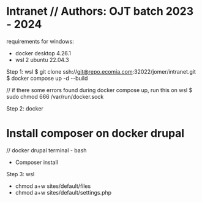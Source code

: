 # Intranet // Authors: OJT batch 2023 - 2024

requirements for windows:
- docker desktop 4.26.1
- wsl 2 ubuntu 22.04.3

Step 1: wsl
$ git clone ssh://git@repo.ecomia.com:32022/jomer/intranet.git
$ docker compose up -d --build

// if there some errors found during docker compose up, run this on wsl
$ sudo chmod 666 /var/run/docker.sock

Step 2: docker
# Install composer on docker drupal
// docker drupal terminal - bash 
- Composer install

Step 3: wsl
- chmod a+w sites/default/files
- chmod a+w sites/default/settings.php

